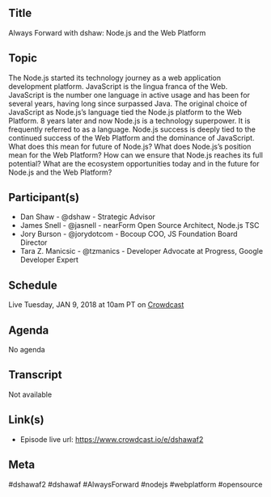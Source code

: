 ## Title

Always Forward with dshaw: Node.js and the Web Platform

## Topic

The Node.js started its technology journey as a web application development platform. JavaScript is the lingua franca of the Web. JavaScript is the number one language in active usage and has been for several years, having long since surpassed Java. The original choice of JavaScript as Node.js’s language tied the Node.js platform to the Web Platform. 8 years later and now Node.js is a technology superpower. It is frequently referred to as a language. Node.js success is deeply tied to the continued success of the Web Platform and the dominance of JavaScript. What does this mean for future of Node.js? What does Node.js’s position mean for the Web Platform? How can we ensure that Node.js reaches its full potential? What are the ecosystem opportunities today and in the future for Node.js and the Web Platform?

## Participant(s)

* Dan Shaw - @dshaw - Strategic Advisor
* James Snell - @jasnell - nearForm Open Source Architect, Node.js TSC
* Jory Burson - @jorydotcom - Bocoup COO, JS Foundation Board Director
* Tara Z. Manicsic - @tzmanics - Developer Advocate at Progress, Google Developer Expert

## Schedule

Live Tuesday, JAN 9, 2018 at 10am PT on [Crowdcast](https://www.crowdcast.io/e/dshawaf2)

## Agenda

No agenda

## Transcript

Not available

## Link(s)

* Episode live url: https://www.crowdcast.io/e/dshawaf2

## Meta

#dshawaf2 #dshawaf #AlwaysForward #nodejs #webplatform #opensource


